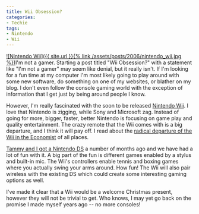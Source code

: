 ```yaml
---
title: Wii Obsession?
categories:
- Techie
tags:
- Nintendo
- Wii
---
```


[![Nintendo Wii]({{ site.url }}{% link /assets/posts/2006/nintendo_wii.jpg %})](http://www.nintendo.com/channel/wii)I'm not a gamer.
Starting a post titled "Wii Obsession?" with a statement like "I'm not a gamer" may seem like denial, but it really isn't. If I'm looking for a fun time at my computer I'm most likely going to play around with some new software, do something on one of my websites, or blather on my blog. I don't even follow the console gaming world with the exception of information that I get just by being around people I know.

However, I'm really fascinated with the soon to be released [Nintendo Wii](http://www.nintendo.com/channel/wii). I love that Nintendo is zigging, while Sony and Microsoft zag. Instead of going for more, bigger, faster, better Nintendo is focusing on game play and quality entertainment. The crazy remote that the Wii comes with is a big departure, and I think it will pay off. I read about the [radical departure of the Wii in the Economist](http://www.economist.com/business/displaystory.cfm?story_id=E1_RDRDSRS) of all places.

[Tammy and I got a Nintendo DS](/thingelstad/nintendo-ds-lite) a number of months ago and we have had a lot of fun with it. A big part of the fun is different games enabled by a stylus and built-in mic. The Wii's controllers enable tennis and boxing games where you actually swing your arms around. How fun! The Wii will also pair wireless with the existing DS which could create some interesting gaming options as well.

I've made it clear that a Wii would be a welcome Christmas present, however they will not be trivial to get. Who knows, I may yet go back on the promise I made myself years ago -- no more consoles!
